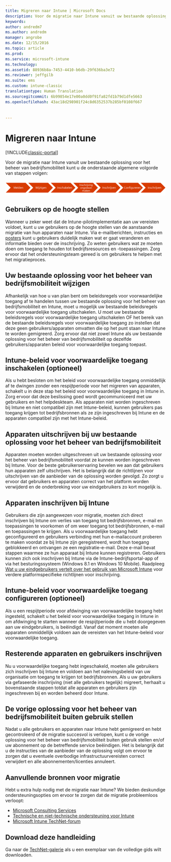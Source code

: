 ```yaml
---
title: Migreren naar Intune | Microsoft Docs
description: Voor de migratie naar Intune vanuit uw bestaande oplossing voor het beheer van bedrijfsmobiliteit kunt u de onderstaande algemene volgorde van stappen volgen.
keywords: 
author: andredm7
ms.author: andredm
manager: angrobe
ms.date: 12/15/2016
ms.topic: article
ms.prod: 
ms.service: microsoft-intune
ms.technology: 
ms.assetid: 88936b8a-7453-4410-b6db-29f636ba3e72
ms.reviewer: jeffgilb
ms.suite: ems
ms.custom: intune-classic
translationtype: Human Translation
ms.sourcegitcommit: 6b99854e17e00a0dd0f91fa82fd1b79d1dfe5663
ms.openlocfilehash: 43ac18d298901f24c8d6352537b285bf0108f667


---
```


# <a name="migrate-to-intune"></a>Migreren naar Intune

[!INCLUDE[classic-portal](../includes/classic-portal.md)]

Voor de migratie naar Intune vanuit uw bestaande oplossing voor het beheer van bedrijfsmobiliteit kunt u de onderstaande algemene volgorde van stappen volgen:

![Migratiestappen voor Intune](./media/migrate-intune-steps.png)

## <a name="notify-users"></a>Gebruikers op de hoogte stellen

Wanneer u zeker weet dat de Intune-pilotimplementatie aan uw vereisten voldoet, kunt u uw gebruikers op de hoogte stellen van de aanstaande migratie van hun apparaten naar Intune. Via e-mailberichten, instructies en [posters](https://gallery.technet.microsoft.com/Intune-End-User-Enrollment-3a0c9b0c?WT.mc_id=Blog_Intune_General_PCIT) kunt u gebruikers duidelijk maken wat er gaat veranderen en informatie bieden over de inschrijving. Zo weten gebruikers wat ze moeten doen om toegang te houden tot bedrijfsresources en -toepassingen. Zorg ervoor dat het ondersteuningsteam gereed is om gebruikers te helpen met het migratieproces.

## <a name="modify-your-existing-enterprise-mobility-management-solution"></a>Uw bestaande oplossing voor het beheer van bedrijfsmobiliteit wijzigen

Afhankelijk van hoe u van plan bent om beleidsregels voor voorwaardelijke toegang af te handelen tussen uw bestaande oplossing voor het beheer van bedrijfsmobiliteit en Intune, moet u mogelijk uw bestaande beleidsregels voor voorwaardelijke toegang uitschakelen. U moet uw bestaande beleidsregels voor voorwaardelijke toegang uitschakelen OF het bereik van de bestaande beleidsregels voor voorwaardelijke toegang zo instellen dat deze geen gebruikers/apparaten omvatten die op het punt staan naar Intune te worden gemigreerd.  Zorg ervoor dat niet zowel Intune als uw bestaande oplossing voor het beheer van bedrijfsmobiliteit op dezelfde gebruikers/apparaten beleid voor voorwaardelijke toegang toepast.

## <a name="enable-intune-conditional-access-policy-optional"></a>Intune-beleid voor voorwaardelijke toegang inschakelen (optioneel)

Als u hebt besloten om het beleid voor voorwaardelijke toegang onmiddellijk af te dwingen zonder een respijtperiode voor het migreren van apparaten, schakelt u in deze stap het beleid voor voorwaardelijke toegang in Intune in.  Zorg ervoor dat deze beslissing goed wordt gecommuniceerd met uw gebruikers en het helpdeskteam.  Als apparaten niet worden ingeschreven bij Intune en niet compatibel zijn met Intune-beleid, kunnen gebruikers pas toegang krijgen tot bedrijfsbronnen als ze zijn ingeschreven bij Intune en de apparaten compatibel zijn met het Intune-beleid.

## <a name="unenrolling-devices-from-your-existing-enterprise-mobility-management-solution"></a>Apparaten uitschrijven bij uw bestaande oplossing voor het beheer van bedrijfsmobiliteit

Apparaten moeten worden uitgeschreven uit uw bestaande oplossing voor het beheer van bedrijfsmobiliteit voordat ze kunnen worden ingeschreven bij Intune. Voor de beste gebruikerservaring bevelen we aan dat gebruikers hun apparaten zelf uitschrijven.  Het is belangrijk dat de richtlijnen voor uitschrijven van de aanbieder van de oplossing worden gevolgd. Zo zorgt u ervoor dat gebruikers en apparaten correct van het platform worden verwijderd en de onderbreking voor uw eindgebruikers zo kort mogelijk is.

## <a name="enrolling-devices-in-intune"></a>Apparaten inschrijven bij Intune

Gebruikers die zijn aangewezen voor migratie, moeten zich direct inschrijven bij Intune om verlies van toegang tot bedrijfsbronnen, e-mail en toepassingen te voorkomen of om weer toegang tot bedrijfsbronnen, e-mail en toepassingen te krijgen. Als u voorwaardelijke toegang hebt geconfigureerd en gebruikers verbinding met hun e-mailaccount proberen te maken voordat ze bij Intune zijn geregistreerd, wordt hun toegang geblokkeerd en ontvangen ze een registratie-e-mail. Deze e-mail bevat stappen waarmee ze hun apparaat bij Intune kunnen registreren.  Gebruikers kunnen zich ook inschrijven bij Intune via de Intune-bedrijfsportal-app of via het besturingssysteem (Windows 8.1 en Windows 10 Mobile). Raadpleeg [Wat u uw eindgebruikers vertelt over het gebruik van Microsoft Intune](/intune/deploy-use/how-to-educate-your-end-users-about-microsoft-intune) voor verdere platformspecifieke richtlijnen voor inschrijving.

## <a name="configure-intune-conditional-access-optional"></a>Intune-beleid voor voorwaardelijke toegang configureren (optioneel)

Als u een respijtperiode voor afdwinging van voorwaardelijke toegang hebt ingesteld, schakelt u het beleid voor voorwaardelijke toegang in Intune in om afdwinging te starten wanneer de respijtperiode die u hebt doorgegeven aan uw eindgebruikers, is beëindigd. Vanaf dat moment moeten alle apparaten onmiddellijk voldoen aan de vereisten van het Intune-beleid voor voorwaardelijke toegang.

## <a name="enroll-remaining-devices-and-users"></a>Resterende apparaten en gebruikers inschrijven

Nu u voorwaardelijke toegang hebt ingeschakeld, moeten alle gebruikers zich inschrijven bij Intune en voldoen aan het nalevingsbeleid van uw organisatie om toegang te krijgen tot bedrijfsbronnen. Als u uw gebruikers via gefaseerde inschrijving (niet alle gebruikers tegelijk) migreert, herhaalt u bovenstaande stappen totdat alle apparaten en gebruikers zijn ingeschreven bij en worden beheerd door Intune.

## <a name="retire-the-previous-enterprise-mobility-management-solution"></a>De vorige oplossing voor het beheer van bedrijfsmobiliteit buiten gebruik stellen

Nadat u alle gebruikers en apparaten naar Intune hebt gemigreerd en hebt gecontroleerd of de migratie succesvol is verlopen, kunt u de vorige oplossing voor het beheer van bedrijfsmobiliteit buiten gebruik stellen en/of uw abonnement op de betreffende service beëindigen. Het is belangrijk dat u de instructies van de aanbieder van de oplossing volgt om ervoor te zorgen dat u eventuele overbodige infrastructuurvereisten correct verwijdert en alle abonnementen/licenties annuleert.

## <a name="additional-migration-resources"></a>Aanvullende bronnen voor migratie

Hebt u extra hulp nodig met de migratie naar Intune? We bieden deskundige ondersteuningsopties om ervoor te zorgen dat de migratie probleemloos verloopt:

<!--- - [Microsoft Intune Onboarding](/em/solutions/fasttrack-center-benefit-for-enterprise-mobility-suite-ems)--->
- [Microsoft Consulting Services](https://www.microsoft.com/en-us/microsoftservices/default.aspx)
- [Technische en niet-technische ondersteuning voor Intune](/intune/troubleshoot/how-to-get-support-for-microsoft-intune)
- [Microsoft Intune TechNet-forum](https://social.technet.microsoft.com/Forums/en-US/home?forum=microsoftintuneprod)

## <a name="get-a-downloadable-copy-of-this-guide"></a>Download deze handleiding

Ga naar de [TechNet-galerie](https://gallery.technet.microsoft.com/Migrating-to-Intune-ea439387) als u een exemplaar van de volledige gids wilt downloaden.



<!--HONumber=Feb17_HO3-->


